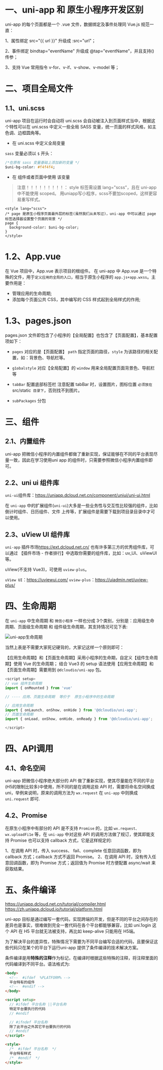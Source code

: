 # 一、uni-app 和 原生小程序开发区别

uni-app 的每个页面都是一个 .vue 文件，数据绑定及事件处理同 Vue.js 规范一直：

1、属性绑定 src="{{ url }}" 升级成 :src="url"；

2、事件绑定 bindtap="eventName" 升级成 @tap="eventName"，并且支持()传参；

3、支持 Vue 常用指令 v-for、v-if、v-show、v-model 等；

# 二、项目全局文件

## 1.1、uni.scss

uni-app 项目在运行时会自动将 uni.scss 会自动被注入到页面样式当中，根据这个特性可以在 uni.scss 中定义一些全局 SASS 变量，统一页面的样式风格，如主色调、边框圆角等。

* 在 uni.scss 中定义全局变量

`sass` 变量必须以 `$` 开头：

```css
/*在原有 sass 变量基础上添加新的变量 */
$uni-bg-color: #f4f4f4;
```

* 在 组件或者页面中使用 该变量
> 注意！！！！！！！！！：
> style 标签需设置 lang="scss"，且在 uni-app 中不能使用 scoped。
> 用uniapp写小程序，scss不要加scoped，这样更容易重写样式。


```vue
<style lang="scss">
/* page 是原生小程序页面最外层的标签(虽然我们从未写过)，uni-app 中可以通过 page 标签选择器设置整个页面的背景 */
page {
  background-color: $uni-bg-color;
}
</style>
```

# 1.2、App.vue

在 Vue 项目中，App.vue 表示项目的根组件。
在 uni-app 中 App.vue 是一个特殊的文件，用于`定义应用的全局的入口`，相当于原生小程序的 `app.js+app.wxss`。主要作用是：
* 管理应用的生命周期;
* 添加每个页面公共 CSS，其中编写的 CSS 样式起到全局样式的作用;

# 1.3、pages.json

pages.json 文件即包含了小程序的【全局配置】也包含了【页面配置】，基本配置项如下：

* `pages` 对应的是【页面配置】
  `path` 指定页面的路径，`style` 为该路径的相关配置，如：背景色、导航栏等。

* `g1obalstyle` 对应【全局配置】的 `window`
  用来全局配置页面背景色、导航栏等

* `tabBar` 配置底部标签栏
  注意配置 tabBar 时，设置图片，图标位置 `必须放在 `src/static` 目录下`，否则找不到图片。

* `subPackages` 分包


# 三、组件

## 2.1、内置组件

uni-app 把微信小程序的内置组件都做了重新实现，保证能够在不同的平台表现尽量一致，因此在学习使用uni
app 的组件时，只需要参照微信小程序内置组件即可。


## 2.2、uni ui 组件库

`uni-ui`组件库：<https://uniapp.dcloud.net.cn/component/uniui/uni-ui.html>

在 `uni-app` 中的扩展组件(`uni-ui`)大多是一些业务性与交互性比较强的组件，比如倒计时组件、日历组件、文件
上传等，扩展组件是需要下载到项目录目录中才可以使用。

## 2.3、uView UI 组件库

`uni-app` 插件市场<https://ext.dcloud.net.cn/> 也有许多第三方的优秀组件库，可以通过 【插件市场 - 作者排行】中选取你需要的组件库，比如：uv_UI、uViewUI 等。

uView(不支持 Vue3)，可使用 `uview-plus`。

`uView UI`：<https://uviewui.com/>
`uview-plus`：<https://uiadmin.net/uview-plus/>

# 四、生命周期

在 `uni-app` 中生命周期 和 `微信小程序` 一样也分成 3个类别，分别是：应用级生命周期、页面级生命周期 和 组件级生命周期，其支持情况可见下表:

![uni-app生命周期](./uni-app生命周期.jpg)

当然上表是不需要大家死记硬背的，大家记这样一个原则即可：

【应用生命周期】和【页面生命周期】采用小程序的生命期，自定义【组件生命周期】使用 Vue 的生命周期；
结合 Vue3 的 setup 语法使用【应用生命周期】和【页面生命周期】需要用到 `@dcloudio/uni-app` 包。

```ts
<script setup>
// vue 组件生命周期
import { onMounted } from 'vue'

// ---- 应用、页面生命周期  等价于  原生小程序中的生命周期

// 应用生命周期
import { onLaunch, onShow, onHide } from '@dcloudio/uni-app';
// 页面生命周期
import { onLoad, onShow, onHide, onReady } from '@dcloudio/uni-app';

</script>
```


# 四、API调用

## 4.1、命名空间

uni-app 把微信小程序绝大部分的 API 做了重新实现，使其尽量能在不同的平台(H5的限制比较多)中使用，所不同的是在调用这些 API 时，需要将命名空间换成 uni，举例来说明，原来的调用方法为 `wx.request` 在 `uni-app` 中则换成 `uni.request` 即可.


## 4.2、Promise

在原生小程序中有部分的 API 是不支持 `Promise` 的，比如 `wx.request、wx.uploadFi1e` 等，在 `uni-app` 中对这些 API 的调用方法做了规订，使其即能支持 Promise 也可以支持 callback 方式，它是这样规定的:

1、在调用 API 时，传入 success、 fail、complete 任意回调函数，即为 callback 方式；callback 方式不返回 Promise。
2、在调用 API 时，没有传入任意回调函数，即为 Promise 方式；返回值为 Promise 时方便配置 async/wait 来获取结果。

# 五、条件编译

<https://uniapp.dcloud.net.cn/tutorial/compiler.html>
<https://zh.uniapp.dcloud.io/tutorial/platform.html>

uni-app 目标是通过编写一套代码，实现跨端的开发，但是不同的平台之间存在的差异也是事实，很难做到完全一套代码在各个平台都能够兼容，比如 uni.1ogin 这个 API 在 H5 平台就无法被支持，再比如 keep-alive 只能用在 H5端。

为了解决平台的差异性，特殊情况下需要为不同平台编写合适的代码，且要保证这些代码只在某个的平台下运行uni-app 提供了条件编译的技术解决方案。

条件编译是用**特殊的注释**作为标记，在编译时根据这些特殊的注释，将注释里面的代码编译到不同平台。语法格式为:
```html
<body>
  <!--  #ifdef  %PLATFORM% -->
  平台特有的组件
  <!--  #endif -->
</body>

<script setup> 
  // #ifdef 平台名称 ||平台名称
  特定平台要执行的代码
  // #endif

  // #ifndef 平台名称
  除了此平台之外其它平台要执行的代码
  // #endif
</script>

<style>
  /*  #ifdef 平台名称  */
  平台特有样式
  /*  #endif  */
</style>
```

